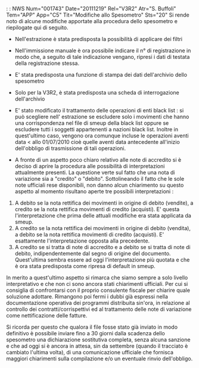  :  : NWS Num="001743" Date="20111219" Rel="V3R2" Atr="S. Buffoli" Tem="APP" App="C5" Tit="Modifiche allo Spesometro" Sts="20"
Si rende noto di alcune modifiche apportate alla procedura dello spesometro e riepilogate qui di seguito.

-  Nell'estrazione è stata predisposta la possibilità di applicare dei filtri 
-  Nell'immissione manuale è ora possibile indicare il n° di registrazione in modo che, a seguito di tale indicazione vengano, ripresi i dati di testata della registrazione stessa.

-  E' stata predisposta una funzione di stampa dei dati dell'archivio dello spesometro 
-  Solo per la V3R2, è stata predisposta una scheda di interrogazione dell'archivio 
-  E' stato modificato il trattamento delle operazioni di enti black list :  si può scegliere nell' estrazione se escludere solo i movimenti che hanno una corrispondenza nel file di smeup della black list oppure se escludere tutti i soggetti appartenenti a nazioni black list. Inoltre in quest'ultimo caso, vengono ora comunque incluse le operazioni aventi data < allo 01/07/2010 cioè quelle aventi data antecedente all'inizio dell'obbligo di trasmissione di tali operazioni.

-  A fronte di un aspetto poco chiaro relativo alle note di accredito si è deciso di aprire la procedura alle possibilità di interpretazioni attualmente presenti. La questione verte sul fatto che una nota di variazione sia a "credito" o "debito". Sottolineando il fatto che le sole note ufficiali rese disponibili, non danno alcun chiarimento su questo aspetto al momento risultano aperte tre possibili interpretazioni : 
 1. A debito se la nota rettifica dei movimenti in origine di debito (vendite), a credito se la nota
rettifica movimenti di credito (acquisti). E' questa l'interpretazione che prima delle attuali modifiche era stata applicata da smeup.
 2. A credito se la nota rettifica dei movimenti in origine di debito (vendita), a debito se la nota
rettifica movimenti di credito (acquisti). E' esattamente l'interpretazione opposta alla precedente.
 3. A credito se si tratta di note di accredito e a debito se si tratta di note di debito, indipendentemente dal segno di origine del documento. Quest'ultima sembra essere ad oggi l'interpretazione più quotata e che è ora stata predisposta come ripresa di default in smeup.

In merito a quest'ultimo aspetto si rimarca che siamo sempre a solo livello interpretativo e che non
ci sono ancora stati chiarimenti ufficiali. Per cui si consiglia di confrontarsi con il proprio consulente fiscale per chiarire quale soluzione adottare.
Rimangono poi fermi i dubbi già espressi nella documentazione operativa dei programmi distribuita sin'ora, in relazione al controllo dei contratti/corrispettivi ed al trattamento delle note di variazione come nettificazione delle fatture.

Si ricorda per questo che qualora il file fosse stato già inviato in modo definitivo è possibile inviare fino a 30 giorni dalla scadenza dello spesometro una dichiarazione sostitutiva completa, senza alcuna sanzione e che ad oggi si è ancora in attesa, sin da settembre (quando il tracciato è
cambiato l'ultima volta), di una comunicazione ufficiale che fornisca maggiori chiarimenti sulla compilazione e/o un eventuale rinvio dell'obbligo.
